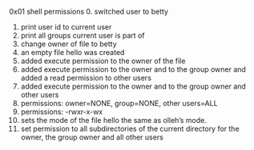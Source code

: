 0x01 shell permissions
0. switched user to betty
1. print user id to current user
2. print all groups current user is part of
3. change owner of file to betty
4. an empty file hello was created 
5. added execute permission to the owner of the file
6. added execute permission to the owner and to the group owner and added a read permission to other users
7.  added execute permission to the owner and to the group owner and other users
8. permissions: owner=NONE, group=NONE, other users=ALL
9. permissions: -rwxr-x-wx
10. sets the mode of the file hello the same as olleh’s mode.
11. set permission to all subdirectories of the current directory for the owner, the group owner and all other users
